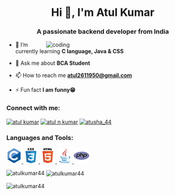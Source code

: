 <h1 align="center">Hi 👋, I'm Atul Kumar</h1>
<h3 align="center">A passionate backend developer from India</h3>
<img align ="right" alt="coding" width="400" src="https://media.beehiiv.com/cdn-cgi/image/fit=scale-down,format=auto,onerror=redirect,quality=80/uploads/asset/file/5239dc62-bab4-4b30-ad69-3c7cce3ab926/adam_bidd_a_pixel_art_style_of_a__20_.png?t=1709202898">

- 🌱 I’m currently learning **C language, Java & CSS**

- 💬 Ask me about **BCA Student**

- 📫 How to reach me **atul2611950@gmail.com**

- ⚡ Fun fact **I am funny😁**

<h3 align="left">Connect with me:</h3>
<p align="left">
<a href="https://linkedin.com/in/atul kumar" target="blank"><img align="center" src="https://raw.githubusercontent.com/rahuldkjain/github-profile-readme-generator/master/src/images/icons/Social/linked-in-alt.svg" alt="atul kumar" height="30" width="40" /></a>
<a href="https://fb.com/atul n kumar" target="blank"><img align="center" src="https://raw.githubusercontent.com/rahuldkjain/github-profile-readme-generator/master/src/images/icons/Social/facebook.svg" alt="atul n kumar" height="30" width="40" /></a>
<a href="https://instagram.com/atusha_44" target="blank"><img align="center" src="https://raw.githubusercontent.com/rahuldkjain/github-profile-readme-generator/master/src/images/icons/Social/instagram.svg" alt="atusha_44" height="30" width="40" /></a>
</p>

<h3 align="left">Languages and Tools:</h3>
<p align="left"> <a href="https://www.cprogramming.com/" target="_blank" rel="noreferrer"> <img src="https://raw.githubusercontent.com/devicons/devicon/master/icons/c/c-original.svg" alt="c" width="40" height="40"/> </a> <a href="https://www.w3schools.com/css/" target="_blank" rel="noreferrer"> <img src="https://raw.githubusercontent.com/devicons/devicon/master/icons/css3/css3-original-wordmark.svg" alt="css3" width="40" height="40"/> </a> <a href="https://www.w3.org/html/" target="_blank" rel="noreferrer"> <img src="https://raw.githubusercontent.com/devicons/devicon/master/icons/html5/html5-original-wordmark.svg" alt="html5" width="40" height="40"/> </a> <a href="https://www.java.com" target="_blank" rel="noreferrer"> <img src="https://raw.githubusercontent.com/devicons/devicon/master/icons/java/java-original.svg" alt="java" width="40" height="40"/> </a> <a href="https://www.php.net" target="_blank" rel="noreferrer"> <img src="https://raw.githubusercontent.com/devicons/devicon/master/icons/php/php-original.svg" alt="php" width="40" height="40"/> </a> </p>

<p><img align="left" src="https://github-readme-stats.vercel.app/api/top-langs?username=atulkumar44&show_icons=true&locale=en&layout=compact" alt="atulkumar44" /></p>

<p>&nbsp;<img align="center" src="https://github-readme-stats.vercel.app/api?username=atulkumar44&show_icons=true&locale=en" alt="atulkumar44" /></p>

<p><img align="center" src="https://github-readme-streak-stats.herokuapp.com/?user=atulkumar44&" alt="atulkumar44" /></p>
